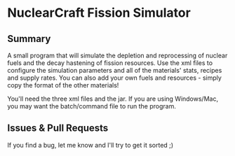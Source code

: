 NuclearCraft Fission Simulator
=============================================


Summary
-------

A small program that will simulate the depletion and reprocessing of nuclear fuels and the decay hastening of fission resources. Use the xml files to configure the simulation parameters and all of the materials' stats, recipes and supply rates. You can also add your own fuels and resources - simply copy the format of the other materials!

You'll need the three xml files and the jar. If you are using Windows/Mac, you may want the batch/command file to run the program.


Issues & Pull Requests
----------------------

If you find a bug, let me know and I'll try to get it sorted ;)
